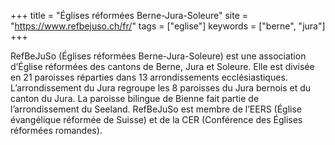 +++
title = "Églises réformées Berne-Jura-Soleure"
site = "https://www.refbejuso.ch/fr/"
tags = ["eglise"]
keywords = ["berne", "jura"]
+++

RefBeJuSo (Églises réformées Berne-Jura-Soleure) est une association d’Église réformées des cantons de Berne, Jura et Soleure. Elle est divisée en 21 paroisses réparties dans 13 arrondissements ecclésiastiques. L’arrondissement du Jura regroupe les 8 paroisses du Jura bernois et du canton du Jura. La paroisse bilingue de Bienne fait partie de l’arrondissement du Seeland. RefBeJuSo est membre de l’EERS (Église évangélique réformée de Suisse) et de la CER (Conférence des Églises réformées romandes).
